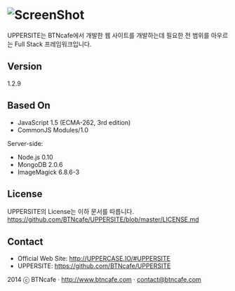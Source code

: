 ![ScreenShot](http://uppercase.io/UPPERCASE_IO/R/UPPERSITE/logo.png)
=========
UPPERSITE는 BTNcafe에서 개발한 웹 사이트를 개발하는데 필요한 전 범위를 아우르는 Full Stack 프레임워크입니다.

Version
-------
1.2.9

Based On
--------
- JavaScript 1.5 (ECMA-262, 3rd edition)
- CommonJS Modules/1.0

Server-side:
- Node.js 0.10
- MongoDB 2.0.6
- ImageMagick 6.8.6-3
 
License
-------
UPPERSITE의 License는 이하 문서를 따릅니다.
https://github.com/BTNcafe/UPPERSITE/blob/master/LICENSE.md

Contact
-------
- Official Web Site: http://UPPERCASE.IO/#UPPERSITE
- UPPERSITE: https://github.com/BTNcafe/UPPERSITE

2014 ⓒ BTNcafe · http://www.btncafe.com · contact@btncafe.com
